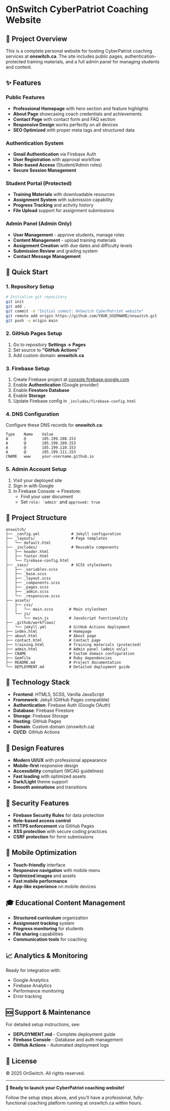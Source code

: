 # OnSwitch CyberPatriot Coaching Website

## 🎯 Project Overview

This is a complete personal website for hosting CyberPatriot coaching services at **onswitch.ca**. The site includes public pages, authentication-protected training materials, and a full admin panel for managing students and content.

## ✨ Features

### Public Features
- **Professional Homepage** with hero section and feature highlights
- **About Page** showcasing coach credentials and achievements
- **Contact Page** with contact form and FAQ section
- **Responsive Design** works perfectly on all devices
- **SEO Optimized** with proper meta tags and structured data

### Authentication System
- **Gmail Authentication** via Firebase Auth
- **User Registration** with approval workflow
- **Role-based Access** (Student/Admin roles)
- **Secure Session Management**

### Student Portal (Protected)
- **Training Materials** with downloadable resources
- **Assignment System** with submission capability
- **Progress Tracking** and activity history
- **File Upload** support for assignment submissions

### Admin Panel (Admin Only)
- **User Management** - approve students, manage roles
- **Content Management** - upload training materials
- **Assignment Creation** with due dates and difficulty levels
- **Submission Review** and grading system
- **Contact Message Management**

## 🚀 Quick Start

### 1. Repository Setup
```bash
# Initialize git repository
git init
git add .
git commit -m "Initial commit: OnSwitch CyberPatriot website"
git remote add origin https://github.com/YOUR_USERNAME/onswitch.git
git push -u origin main
```

### 2. GitHub Pages Setup
1. Go to repository **Settings → Pages**
2. Set source to **"GitHub Actions"**
3. Add custom domain: **onswitch.ca**

### 3. Firebase Setup
1. Create Firebase project at [console.firebase.google.com](https://console.firebase.google.com)
2. Enable **Authentication** (Google provider)
3. Enable **Firestore Database**
4. Enable **Storage**
5. Update Firebase config in `_includes/firebase-config.html`

### 4. DNS Configuration
Configure these DNS records for **onswitch.ca**:

```
Type    Name    Value
A       @       185.199.108.153
A       @       185.199.109.153  
A       @       185.199.110.153
A       @       185.199.111.153
CNAME   www     your-username.github.io
```

### 5. Admin Account Setup
1. Visit your deployed site
2. Sign in with Google
3. In Firebase Console → Firestore:
   - Find your user document
   - Set `role: 'admin'` and `approved: true`

## 📁 Project Structure

```
onswitch/
├── _config.yml              # Jekyll configuration
├── _layouts/                # Page templates
│   └── default.html
├── _includes/               # Reusable components
│   ├── header.html
│   ├── footer.html
│   └── firebase-config.html
├── _sass/                   # SCSS stylesheets
│   ├── _variables.scss
│   ├── _base.scss
│   ├── _layout.scss
│   ├── _components.scss
│   ├── _pages.scss
│   ├── _admin.scss
│   └── _responsive.scss
├── assets/
│   ├── css/
│   │   └── main.scss       # Main stylesheet
│   └── js/
│       └── main.js         # JavaScript functionality
├── .github/workflows/
│   └── jekyll.yml          # GitHub Actions deployment
├── index.html              # Homepage
├── about.html              # About page
├── contact.html            # Contact page
├── training.html           # Training materials (protected)
├── admin.html              # Admin panel (admin only)
├── CNAME                   # Custom domain configuration
├── Gemfile                 # Ruby dependencies
├── README.md               # Project documentation
└── DEPLOYMENT.md           # Detailed deployment guide
```

## 🔧 Technology Stack

- **Frontend**: HTML5, SCSS, Vanilla JavaScript
- **Framework**: Jekyll (GitHub Pages compatible)
- **Authentication**: Firebase Auth (Google OAuth)
- **Database**: Firebase Firestore
- **Storage**: Firebase Storage
- **Hosting**: GitHub Pages
- **Domain**: Custom domain (onswitch.ca)
- **CI/CD**: GitHub Actions

## 🎨 Design Features

- **Modern UI/UX** with professional appearance
- **Mobile-first** responsive design
- **Accessibility** compliant (WCAG guidelines)
- **Fast loading** with optimized assets
- **Dark/Light** theme support
- **Smooth animations** and transitions

## 🔐 Security Features

- **Firebase Security Rules** for data protection
- **Role-based access control**
- **HTTPS enforcement** via GitHub Pages
- **XSS protection** with secure coding practices
- **CSRF protection** for form submissions

## 📱 Mobile Optimization

- **Touch-friendly** interface
- **Responsive navigation** with mobile menu
- **Optimized images** and assets
- **Fast mobile performance**
- **App-like experience** on mobile devices

## 🎓 Educational Content Management

- **Structured curriculum** organization
- **Assignment tracking** system
- **Progress monitoring** for students
- **File sharing** capabilities
- **Communication tools** for coaching

## 📈 Analytics & Monitoring

Ready for integration with:
- Google Analytics
- Firebase Analytics
- Performance monitoring
- Error tracking

## 🆘 Support & Maintenance

For detailed setup instructions, see:
- **DEPLOYMENT.md** - Complete deployment guide
- **Firebase Console** - Database and auth management
- **GitHub Actions** - Automated deployment logs

## 📄 License

© 2025 OnSwitch. All rights reserved.

---

**🎯 Ready to launch your CyberPatriot coaching website!**

Follow the setup steps above, and you'll have a professional, fully-functional coaching platform running at onswitch.ca within hours.